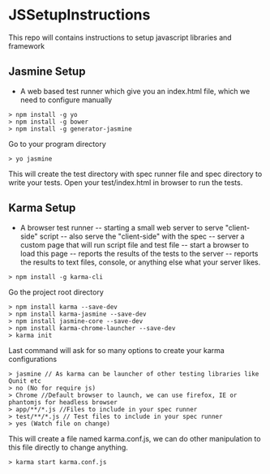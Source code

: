 # JSSetupInstructions
This repo will contains instructions to setup javascript libraries and framework

## Jasmine Setup
- A web based test runner which give you an index.html file, which we need to configure manually
```
> npm install -g yo
> npm install -g bower
> npm install -g generator-jasmine
```
Go to your program directory
```
> yo jasmine
```
This will create the test directory with spec runner file and spec directory to write your tests. Open your test/index.html in browser to run the tests.

## Karma Setup
- A browser test runner
-- starting a small web server to serve "client-side" script
-- also serve the "client-side" with the spec
-- server a custom page that will run script file and test file
-- start a browser to load this page
-- reports the results of the tests to the server
-- reports the results to text files, console, or anything else what your server likes.

```
> npm install -g karma-cli
```
Go the project root directory
```
> npm install karma --save-dev
> npm install karma-jasmine --save-dev
> npm install jasmine-core --save-dev
> npm install karma-chrome-launcher --save-dev
> karma init
```
Last command will ask for so many options to create your karma configurations
```
> jasmine // As karma can be launcher of other testing libraries like Qunit etc
> no (No for require js)
> Chrome //Default browser to launch, we can use firefox, IE or phantomjs for headless browser
> app/**/*.js //Files to include in your spec runner
> test/**/*.js // Test files to include in your spec runner
> yes (Watch file on change)
```
This will create a file named karma.conf.js, we can do other manipulation to this file directly to change anything.
```
> karma start karma.conf.js
